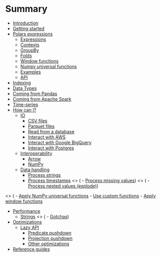 # Summary

- [Introduction](introduction.md)
- [Getting started](quickstart/intro.md)
- [Polars expressions](dsl/intro.md)
  - [Expressions](dsl/intro.md)
  - [Contexts](dsl/contexts.md)
  - [GroupBy](dsl/groupby.md)
  - [Folds](dsl/folds.md)
  - [Window functions](dsl/window_functions.md)
  - [Numpy universal functions](dsl/numpy.md)
  - [Examples](notebooks/introduction_polars.md)
  - [API](dsl/api.md)
- [Indexing](indexing.md)
- [Data Types](datatypes.md)
- [Coming from Pandas](coming_from_pandas.md)
- [Coming from Apache Spark](coming_from_spark.md)
- [Time-series](time-series.md)
- [How can I?](howcani/intro.md)
  - [IO](howcani/io/intro.md)
    - [CSV files](howcani/io/csv.md)
    - [Parquet files](howcani/io/parquet.md)
    - [Read from a database](howcani/io/read_db.md)
    - [Interact with AWS](howcani/io/aws.md)
    - [Interact with Google BigQuery](howcani/io/google-big-query.md)
    - [Interact with Postgres](howcani/io/postgres.md)
  - [Interoperability](howcani/interop/intro.md)
    - [Arrow](howcani/interop/arrow.md)
    - [NumPy](howcani/interop/numpy.md)
  - [Data handling](howcani/data/intro.md)
    - [Process strings](howcani/data/strings.md)
    - [Process timestamps](howcani/data/timestamps.md)
      \<> (        - [Process missing values](howcani/missing.md))
      \<> (        - [Process nested values (explode)](howcani/explode.md))

[//]: # (  - [Apply]&#40;howcani/apply/intro.md&#41;)
    \<> (        - [Apply NumPy universal functions](howcani/apply/numpy-ufuncs.md)
    - [Use custom functions](howcani/apply/udfs.md)
    - [Apply window functions](howcani/apply/window-functions.md)
- [Performance](performance/intro.md)
  - [Strings](performance/strings.md)
    \<> (    - [Gotchas](performance/gotchas.md))
- [Optimizations](optimizations/intro.md)
  - [Lazy API](optimizations/lazy/intro.md)
    - [Predicate pushdown](optimizations/lazy/predicate-pushdown.md)
    - [Projection pushdown](optimizations/lazy/projection-pushdown.md)
    - [Other optimizations](optimizations/lazy/other-optimizations.md)
- [Reference guides](references.md)
